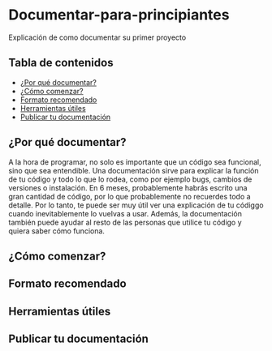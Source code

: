 # Documentar-para-principiantes
Explicación de como documentar su primer proyecto

## Tabla de contenidos
* [¿Por qué documentar?](#por-qué-documentar)
* [¿Cómo comenzar?](#cómo-comenzar)
* [Formato recomendado](#formato-recomendado)
* [Herramientas útiles](#herramientas-útiles)
* [Publicar tu documentación](#publicar-tu-documentación)

## ¿Por qué documentar?
A la hora de programar, no solo es importante que un código sea funcional, sino que sea entendible. Una documentación sirve para explicar la función de tu código y todo lo que lo rodea, como por ejemplo bugs, cambios de versiones o instalación. En 6 meses, probablemente habrás escrito una gran cantidad de código, por lo que probablemente no recuerdes todo a detalle. Por lo tanto, te puede ser muy útil ver una explicación de tu códiggo cuando inevitablemente lo vuelvas a usar. Además, la documentación también puede ayudar al resto de las personas que utilice tu código y quiera saber cómo funciona. 

## ¿Cómo comenzar?

## Formato recomendado

## Herramientas útiles

## Publicar tu documentación
